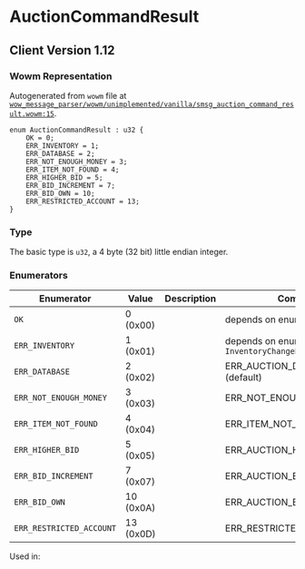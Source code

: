 # AuctionCommandResult

## Client Version 1.12

### Wowm Representation

Autogenerated from `wowm` file at [`wow_message_parser/wowm/unimplemented/vanilla/smsg_auction_command_result.wowm:15`](https://github.com/gtker/wow_messages/tree/main/wow_message_parser/wowm/unimplemented/vanilla/smsg_auction_command_result.wowm#L15).

```rust,ignore
enum AuctionCommandResult : u32 {
    OK = 0;
    ERR_INVENTORY = 1;
    ERR_DATABASE = 2;
    ERR_NOT_ENOUGH_MONEY = 3;
    ERR_ITEM_NOT_FOUND = 4;
    ERR_HIGHER_BID = 5;
    ERR_BID_INCREMENT = 7;
    ERR_BID_OWN = 10;
    ERR_RESTRICTED_ACCOUNT = 13;
}
```
### Type
The basic type is `u32`, a 4 byte (32 bit) little endian integer.
### Enumerators
| Enumerator | Value  | Description | Comment |
| --------- | -------- | ----------- | ------- |
| `OK` | 0 (0x00) |  | depends on enum AuctionAction |
| `ERR_INVENTORY` | 1 (0x01) |  | depends on enum `InventoryChangeResult` |
| `ERR_DATABASE` | 2 (0x02) |  | ERR_AUCTION_DATABASE_ERROR (default) |
| `ERR_NOT_ENOUGH_MONEY` | 3 (0x03) |  | ERR_NOT_ENOUGH_MONEY |
| `ERR_ITEM_NOT_FOUND` | 4 (0x04) |  | ERR_ITEM_NOT_FOUND |
| `ERR_HIGHER_BID` | 5 (0x05) |  | ERR_AUCTION_HIGHER_BID |
| `ERR_BID_INCREMENT` | 7 (0x07) |  | ERR_AUCTION_BID_INCREMENT |
| `ERR_BID_OWN` | 10 (0x0A) |  | ERR_AUCTION_BID_OWN |
| `ERR_RESTRICTED_ACCOUNT` | 13 (0x0D) |  | ERR_RESTRICTED_ACCOUNT |

Used in:

